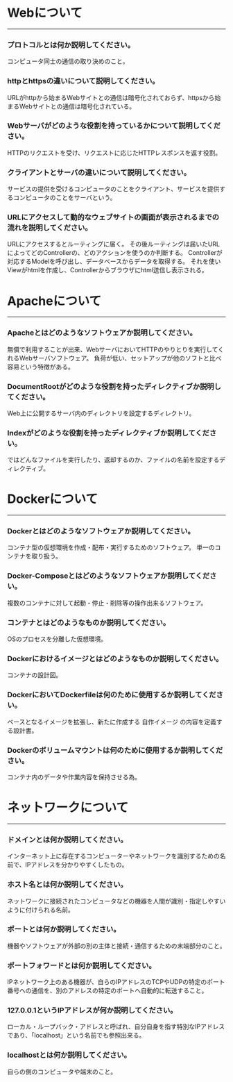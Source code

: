 # Webについて
---
### プロトコルとは何か説明してください。
コンピュータ同士の通信の取り決めのこと。


### httpとhttpsの違いについて説明してください。
URLがhttpから始まるWebサイトとの通信は暗号化されておらず、httpsから始まるWebサイトとの通信は暗号化されている。


### Webサーバがどのような役割を持っているかについて説明してください。
HTTPのリクエストを受け、リクエストに応じたHTTPレスポンスを返す役割。


### クライアントとサーバの違いについて説明してください。
サービスの提供を受けるコンピュータのことをクライアント、サービスを提供するコンピュータのことをサーバという。


### URLにアクセスして動的なウェブサイトの画面が表示されるまでの流れを説明してください。
URLにアクセスするとルーティングに届く。
その後ルーティングは届いたURLによってどのControllerの、どのアクションを使うのか判断する。
Controllerが対応するModelを呼び出し、データベースからデータを取得する。
それを使いViewがhtmlを作成し、Controllerからブラウザにhtml送信し表示される。



# Apacheについて
---
### Apacheとはどのようなソフトウェアか説明してください。
無償で利用することが出来、WebサーバにおいてHTTPのやりとりを実行してくれるWebサーバソフトウェア。
負荷が低い、セットアップが他のソフトと比べ容易という特徴がある。


### DocumentRootがどのような役割を持ったディレクティブか説明してください。
Web上に公開するサーバ内のディレクトリを設定するディレクトリ。


### Indexがどのような役割を持ったディレクティブか説明してください。
ではどんなファイルを実行したり、返却するのか、ファイルの名前を設定するディレクティブ。



# Dockerについて
---
### Dockerとはどのようなソフトウェアか説明してください。
コンテナ型の仮想環境を作成・配布・実行するためのソフトウェア。
単一のコンテナを取り扱う。


### Docker-Composeとはどのようなソフトウェアか説明してください。
複数のコンテナに対して起動・停止・削除等の操作出来るソフトウェア。


### コンテナとはどのようなものか説明してください。
OSのプロセスを分離した仮想環境。


### Dockerにおけるイメージとはどのようなものか説明してください。
コンテナの設計図。


### DockerにおいてDockerfileは何のために使用するか説明してください。
ベースとなるイメージを拡張し、新たに作成する 自作イメージ の内容を定義する設計書。


### Dockerのボリュームマウントは何のために使用するか説明してください。
コンテナ内のデータや作業内容を保持させる為。



# ネットワークについて
---
### ドメインとは何か説明してください。
インターネット上に存在するコンピューターやネットワークを識別するための名前で、IPアドレスを分かりやすくしたもの。


### ホスト名とは何か説明してください。
ネットワークに接続されたコンピュータなどの機器を人間が識別・指定しやすいように付けられる名前。


### ポートとは何か説明してください。
機器やソフトウェアが外部の別の主体と接続・通信するための末端部分のこと。


### ポートフォワードとは何か説明してください。
IPネットワーク上のある機器が、自らのIPアドレスのTCPやUDPの特定のポート番号への通信を、別のアドレスの特定のポートへ自動的に転送すること。


### 127.0.0.1というIPアドレスが何か説明してください。
ローカル・ループバック・アドレスと呼ばれ、自分自身を指す特別なIPアドレスであり、「localhost」という名前でも参照出来る。


### localhostとは何か説明してください。
自らの側のコンピュータや端末のこと。
